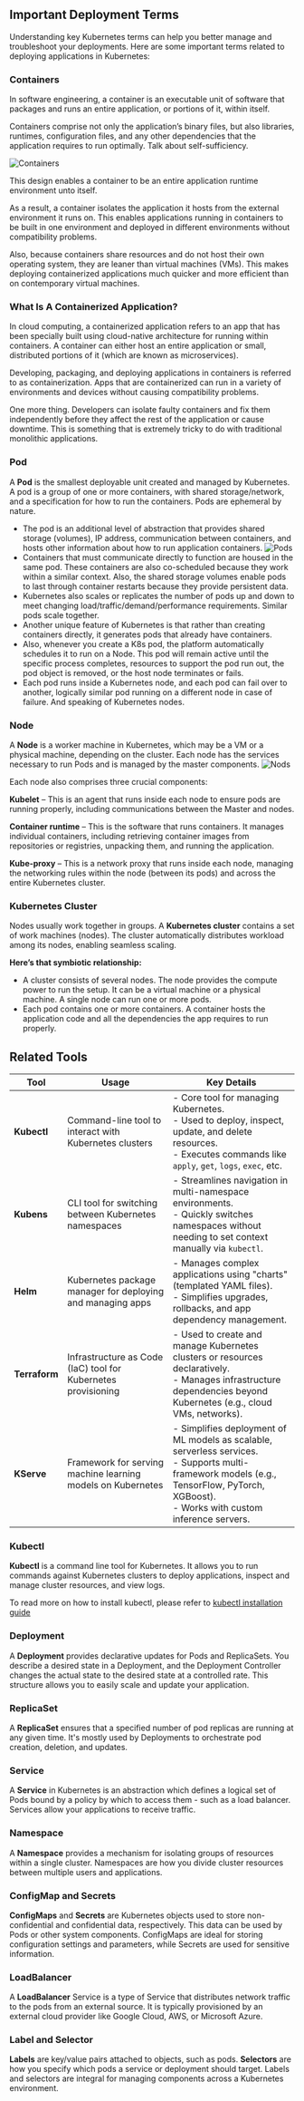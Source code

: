 ## Important Deployment Terms

Understanding key Kubernetes terms can help you better manage and troubleshoot your deployments. Here are some important terms related to deploying applications in Kubernetes:

### Containers

In software engineering, a container is an executable unit of software that packages and runs an entire application, or portions of it, within itself.

Containers comprise not only the application’s binary files, but also libraries, runtimes, configuration files, and any other dependencies that the application requires to run optimally. Talk about self-sufficiency.

![Containers](assets/containers-vs-virtual-machine-architectures.png)

This design enables a container to be an entire application runtime environment unto itself.

As a result, a container isolates the application it hosts from the external environment it runs on. This enables applications running in containers to be built in one environment and deployed in different environments without compatibility problems.

Also, because containers share resources and do not host their own operating system, they are leaner than virtual machines (VMs). This makes deploying containerized applications much quicker and more efficient than on contemporary virtual machines.

### What Is A Containerized Application?
In cloud computing, a containerized application refers to an app that has been specially built using cloud-native architecture for running within containers. A container can either host an entire application or small, distributed portions of it (which are known as microservices).

Developing, packaging, and deploying applications in containers is referred to as containerization. Apps that are containerized can run in a variety of environments and devices without causing compatibility problems.

One more thing. Developers can isolate faulty containers and fix them independently before they affect the rest of the application or cause downtime. This is something that is extremely tricky to do with traditional monolithic applications.

### Pod
A **Pod** is the smallest deployable unit created and managed by Kubernetes. A pod is a group of one or more containers, with shared storage/network, and a specification for how to run the containers. Pods are ephemeral by nature.

- The pod is an additional level of abstraction that provides shared storage (volumes), IP address, communication between containers, and hosts other information about how to run application containers. 
![Pods](assets/pods.png)
- Containers that must communicate directly to function are housed in the same pod. These containers are also co-scheduled because they work within a similar context. Also, the shared storage volumes enable pods to last through container restarts because they provide persistent data.
- Kubernetes also scales or replicates the number of pods up and down to meet changing load/traffic/demand/performance requirements. Similar pods scale together.
- Another unique feature of Kubernetes is that rather than creating containers directly, it generates pods that already have containers.
- Also, whenever you create a K8s pod, the platform automatically schedules it to run on a Node. This pod will remain active until the specific process completes, resources to support the pod run out, the pod object is removed, or the host node terminates or fails.
- Each pod runs inside a Kubernetes node, and each pod can fail over to another, logically similar pod running on a different node in case of failure. And speaking of Kubernetes nodes.

### Node
A **Node** is a worker machine in Kubernetes, which may be a VM or a physical machine, depending on the cluster. Each node has the services necessary to run Pods and is managed by the master components.
![Nods](assets/node.png)

Each node also comprises three crucial components:

**Kubelet** – This is an agent that runs inside each node to ensure pods are running properly, including communications between the Master and nodes.

**Container runtime** – This is the software that runs containers. It manages individual containers, including retrieving container images from repositories or registries, unpacking them, and running the application.

**Kube-proxy** – This is a network proxy that runs inside each node, managing the networking rules within the node (between its pods) and across the entire Kubernetes cluster.

### Kubernetes Cluster
Nodes usually work together in groups. A **Kubernetes cluster** contains a set of work machines (nodes). The cluster automatically distributes workload among its nodes, enabling seamless scaling.

**Here’s that symbiotic relationship:**

- A cluster consists of several nodes. The node provides the compute power to run the setup. It can be a virtual machine or a physical machine. A single node can run one or more pods.
- Each pod contains one or more containers. A container hosts the application code and all the dependencies the app requires to run properly.


## Related Tools

| **Tool**       | **Usage**                                                      | **Key Details**                                                                                                                                     |
|----------------|----------------------------------------------------------------|-----------------------------------------------------------------------------------------------------------------------------------------------------|
| **Kubectl**    | Command-line tool to interact with Kubernetes clusters         | - Core tool for managing Kubernetes.<br>- Used to deploy, inspect, update, and delete resources.<br>- Executes commands like `apply`, `get`, `logs`, `exec`, etc. |
| **Kubens**     | CLI tool for switching between Kubernetes namespaces           | - Streamlines navigation in multi-namespace environments.<br>- Quickly switches namespaces without needing to set context manually via `kubectl`.  |
| **Helm**       | Kubernetes package manager for deploying and managing apps     | - Manages complex applications using "charts" (templated YAML files).<br>- Simplifies upgrades, rollbacks, and app dependency management.           |
| **Terraform**  | Infrastructure as Code (IaC) tool for Kubernetes provisioning  | - Used to create and manage Kubernetes clusters or resources declaratively.<br>- Manages infrastructure dependencies beyond Kubernetes (e.g., cloud VMs, networks). |
| **KServe**     | Framework for serving machine learning models on Kubernetes    | - Simplifies deployment of ML models as scalable, serverless services.<br>- Supports multi-framework models (e.g., TensorFlow, PyTorch, XGBoost).<br>- Works with custom inference servers. |



### Kubectl
**Kubectl** is a command line tool for Kubernetes. It allows you to run commands against Kubernetes clusters to deploy applications, inspect and manage cluster resources, and view logs.

To read more on how to install kubectl, please refer to [kubectl installation guide](https://kubernetes.io/docs/tasks/tools/install-kubectl-linux/)


### Deployment
A **Deployment** provides declarative updates for Pods and ReplicaSets. You describe a desired state in a Deployment, and the Deployment Controller changes the actual state to the desired state at a controlled rate. This structure allows you to easily scale and update your application.

### ReplicaSet
A **ReplicaSet** ensures that a specified number of pod replicas are running at any given time. It's mostly used by Deployments to orchestrate pod creation, deletion, and updates.

### Service
A **Service** in Kubernetes is an abstraction which defines a logical set of Pods bound by a policy by which to access them - such as a load balancer. Services allow your applications to receive traffic.

### Namespace
A **Namespace** provides a mechanism for isolating groups of resources within a single cluster. Namespaces are how you divide cluster resources between multiple users and applications.


### ConfigMap and Secrets
**ConfigMaps** and **Secrets** are Kubernetes objects used to store non-confidential and confidential data, respectively. This data can be used by Pods or other system components. ConfigMaps are ideal for storing configuration settings and parameters, while Secrets are used for sensitive information.

### LoadBalancer
A **LoadBalancer** Service is a type of Service that distributes network traffic to the pods from an external source. It is typically provisioned by an external cloud provider like Google Cloud, AWS, or Microsoft Azure.

### Label and Selector
**Labels** are key/value pairs attached to objects, such as pods. **Selectors** are how you specify which pods a service or deployment should target. Labels and selectors are integral for managing components across a Kubernetes environment.